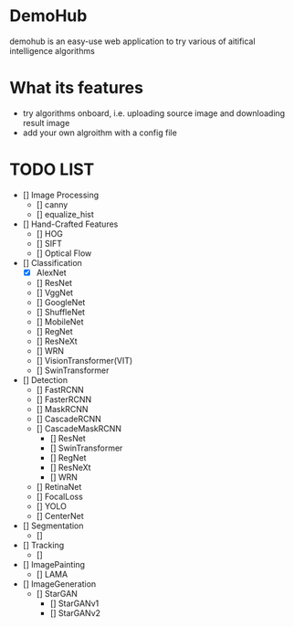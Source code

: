 # DemoHub
demohub is an easy-use web application to try various of aitifical intelligence algorithms

# What its features
- try algorithms onboard, i.e. uploading source image and downloading result image
- add your own algroithm with a config file 

# TODO LIST
- [] Image Processing
  - [] canny
  - [] equalize_hist
- [] Hand-Crafted Features
  - [] HOG
  - [] SIFT
  - [] Optical Flow
- [] Classification
  - [x] AlexNet
  - [] ResNet
  - [] VggNet
  - [] GoogleNet
  - [] ShuffleNet
  - [] MobileNet
  - [] RegNet
  - [] ResNeXt
  - [] WRN
  - [] VisionTransformer(VIT)
  - [] SwinTransformer
- [] Detection
  - [] FastRCNN
  - [] FasterRCNN
  - [] MaskRCNN
  - [] CascadeRCNN
  - [] CascadeMaskRCNN
    - [] ResNet
    - [] SwinTransformer
    - [] RegNet
    - [] ResNeXt
    - [] WRN
  - [] RetinaNet
  - [] FocalLoss
  - [] YOLO
  - [] CenterNet
- [] Segmentation
  - []
- [] Tracking
  - [] 
- [] ImagePainting
  - [] LAMA
- [] ImageGeneration
  - [] StarGAN
    - [] StarGANv1
    - [] StarGANv2

